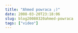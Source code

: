 ```yaml
---
title: "Ahmed powraca ;)"
date: 2008-03-20T23:18:06
slug: blog20080320ahmed-powraca
tags: ["video"]
---
```

<html><body><object width="425" height="355"><param name="movie" value="http://www.youtube.com/v/S7B-cHSy8F0&amp;hl=pl"><param name="wmode" value="transparent"><embed src="http://www.youtube.com/v/S7B-cHSy8F0&amp;hl=pl" type="application/x-shockwave-flash" wmode="transparent" width="425" height="355"></embed></object></body></html>